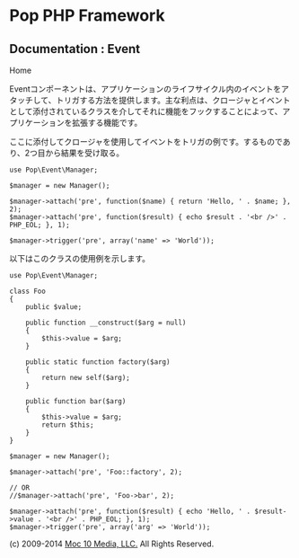 Pop PHP Framework
=================

Documentation : Event
---------------------

Home

Eventコンポーネントは、アプリケーションのライフサイクル内のイベントをアタッチして、トリガする方法を提供します。主な利点は、クロージャとイベントとして添付されているクラスを介してそれに機能をフックすることによって、アプリケーションを拡張する機能です。

ここに添付してクロージャを使用してイベントをトリガの例です。するものであり、2つ目から結果を受け取る。

    use Pop\Event\Manager;

    $manager = new Manager();

    $manager->attach('pre', function($name) { return 'Hello, ' . $name; }, 2);
    $manager->attach('pre', function($result) { echo $result . '<br />' . PHP_EOL; }, 1);

    $manager->trigger('pre', array('name' => 'World'));

以下はこのクラスの使用例を示します。

    use Pop\Event\Manager;

    class Foo
    {
        public $value;

        public function __construct($arg = null)
        {
            $this->value = $arg;
        }

        public static function factory($arg)
        {
            return new self($arg);
        }

        public function bar($arg)
        {
            $this->value = $arg;
            return $this;
        }
    }

    $manager = new Manager();

    $manager->attach('pre', 'Foo::factory', 2);

    // OR
    //$manager->attach('pre', 'Foo->bar', 2);

    $manager->attach('pre', function($result) { echo 'Hello, ' . $result->value . '<br />' . PHP_EOL; }, 1);
    $manager->trigger('pre', array('arg' => 'World'));

\(c) 2009-2014 [Moc 10 Media, LLC.](http://www.moc10media.com) All
Rights Reserved.

